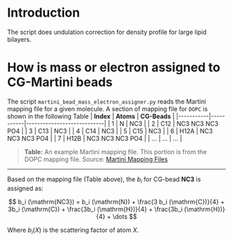 # Introduction
The script does undulation correction for density profile for  large lipid bilayers.

# How is mass or electron assigned to CG-Martini beads
The script `martini_bead_mass_electron_assigner.py` reads the Martini mapping file for a given molecule. A section of mapping file for `DOPC` is shown in the following Table
| **Index** | **Atoms** | **CG-Beads**               |
|-----------|-----------|----------------------------|
| 1         | N         | NC3                        |
| 2         | C12       | NC3 NC3 NC3 PO4            |
| 3         | C13       | NC3                        |
| 4         | C14       | NC3                        |
| 5         | C15       | NC3                        |
| 6         | H12A      | NC3 NC3 NC3 PO4            |
| 7         | H12B      | NC3 NC3 NC3 PO4            |
| …         | …         | …                          |

> **Table:** An example Martini mapping file. This portion is from the DOPC mapping file. Source: [Martini Mapping Files](https://cgmartini.nl/docs/downloads/force-field-parameters/martini2/lipidome.html)

---

Based on the mapping file (Table above), the $b_i$ for CG-bead **NC3** is assigned as:

$$
b_i (\mathrm{NC3}) = b_i (\mathrm{N}) + \frac{3 b_i (\mathrm{C})}{4} + 3b_i (\mathrm{C}) + \frac{3b_i (\mathrm{H})}{4} + \frac{3b_i (\mathrm{H})}{4} + \dots
$$

Where $b_i (X)$ is the scattering factor of atom $X$.

